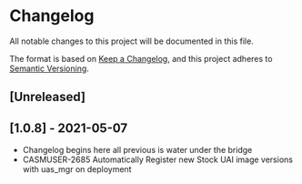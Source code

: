 # Changelog
All notable changes to this project will be documented in this file.

The format is based on [Keep a Changelog](https://keepachangelog.com/en/1.0.0/),
and this project adheres to [Semantic Versioning](https://semver.org/spec/v2.0.0.html).

## [Unreleased]

## [1.0.8] - 2021-05-07
- Changelog begins here all previous is water under the bridge
- CASMUSER-2685 Automatically Register new Stock UAI image versions with uas_mgr on deployment

